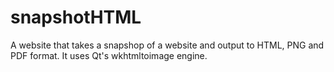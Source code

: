 # snapshotHTML
A website that takes a snapshop of a website and output to HTML, PNG and PDF format. It uses Qt's wkhtmltoimage engine. 
